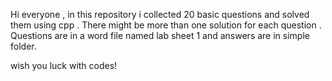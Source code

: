 Hi everyone ,
in this repository i collected 20 basic questions and solved them using cpp .
There might be more than one solution for each question .
Questions are in a word file named lab sheet 1 and answers are in simple folder.

wish you luck with codes!
